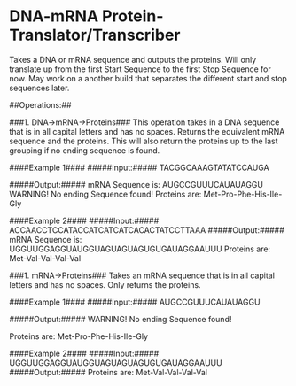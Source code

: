 # DNA-mRNA Protein-Translator/Transcriber
Takes a DNA or mRNA sequence and outputs the proteins. Will only translate up from the first Start Sequence to the first Stop Sequence for now. May work on a another build that separates the different start and stop sequences later.

##Operations:##

###1. DNA->mRNA->Proteins###
This operation takes in a DNA sequence that is in all capital letters and has no spaces. Returns the equivalent mRNA sequence and the proteins. This will also return the proteins up to the last grouping if no ending sequence is found.

####Example 1####
#####Input:#####
TACGGCAAAGTATATCCAUGA

#####Output:#####
mRNA Sequence is: AUGCCGUUUCAUAUAGGU
WARNING! No ending Sequence found!
Proteins are: Met-Pro-Phe-His-Ile-Gly

####Example 2####
#####Input:#####
ACCAACCTCCATACCATCATCATCACACTATCCTTAAA
#####Output:#####
mRNA Sequence is: UGGUUGGAGGUAUGGUAGUAGUAGUGUGAUAGGAAUUU
Proteins are: Met-Val-Val-Val-Val

###1. mRNA->Proteins###
Takes an mRNA sequence that is in all capital letters and has no spaces. Only returns the proteins. 

####Example 1####
#####Input:#####
AUGCCGUUUCAUAUAGGU

#####Output:#####
WARNING! No ending Sequence found!

Proteins are: Met-Pro-Phe-His-Ile-Gly

####Example 2####
#####Input:#####
UGGUUGGAGGUAUGGUAGUAGUAGUGUGAUAGGAAUUU
#####Output:#####
Proteins are: Met-Val-Val-Val-Val